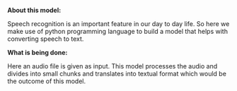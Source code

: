 **About this model:**

Speech recognition is an important feature in our day to day life.
So here we make use of python programming language to build a model that helps with converting speech to text.

**What is being done:**

Here an audio file is given as input. This model processes the audio and divides into small chunks and translates into textual format which would be the outcome of this model.
